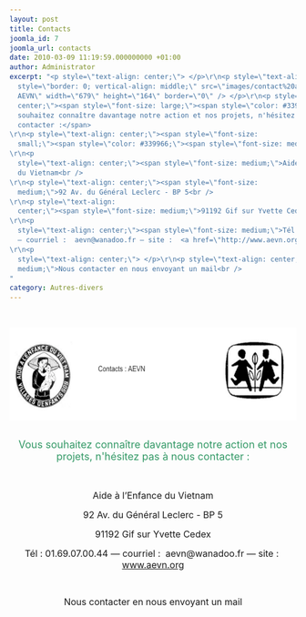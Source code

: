 ```yaml
---
layout: post
title: Contacts
joomla_id: 7
joomla_url: contacts
date: 2010-03-09 11:19:59.000000000 +01:00
author: Administrator
excerpt: "<p style=\"text-align: center;\"> </p>\r\n<p style=\"text-align: center;\"><img
  style=\"border: 0; vertical-align: middle;\" src=\"images/contact%20aevn.png\" alt=\"Logo
  AEVN\" width=\"679\" height=\"164\" border=\"0\" /> </p>\r\n<p style=\"text-align:
  center;\"><span style=\"font-size: large;\"><span style=\"color: #339966;\">Vous
  souhaitez connaître davantage notre action et nos projets, n'hésitez pas à nous
  contacter :</span>
\r\n<p style=\"text-align: center;\"><span style=\"font-size:
  small;\"><span style=\"color: #339966;\"><span style=\"font-size: medium;\"> </span></span>
\r\n<p
  style=\"text-align: center;\"><span style=\"font-size: medium;\">Aide à l’Enfance
  du Vietnam<br />
\r\n<p style=\"text-align: center;\"><span style=\"font-size:
  medium;\">92 Av. du Général Leclerc - BP 5<br />
\r\n<p style=\"text-align:
  center;\"><span style=\"font-size: medium;\">91192 Gif sur Yvette Cedex
\r\n<p
  style=\"text-align: center;\"><span style=\"font-size: medium;\">Tél : 01.69.07.00.44
  — courriel :  aevn@wanadoo.fr — site :  <a href=\"http://www.aevn.org\" target=\"_blank\">www.aevn.org</a>
\r\n<p
  style=\"text-align: center;\"> </p>\r\n<p style=\"text-align: center;\"><span style=\"font-size:
  medium;\">Nous contacter en nous envoyant un mail<br />
"
category: Autres-divers
---
```

<p style="text-align: center;"> </p>
<p style="text-align: center;"><img style="border: 0; vertical-align: middle;" src="/assets/images/contact%20aevn.png" alt="Logo AEVN" width="679" height="164" border="0" /> </p>
<p style="text-align: center;"><span style="font-size: large;"><span style="color: #339966;">Vous souhaitez connaître davantage notre action et nos projets, n'hésitez pas à nous contacter :</span>

<p style="text-align: center;"><span style="font-size: small;"><span style="color: #339966;"><span style="font-size: medium;"> </span></span>

<p style="text-align: center;"><span style="font-size: medium;">Aide à l’Enfance du Vietnam<br />

<p style="text-align: center;"><span style="font-size: medium;">92 Av. du Général Leclerc - BP 5<br />

<p style="text-align: center;"><span style="font-size: medium;">91192 Gif sur Yvette Cedex

<p style="text-align: center;"><span style="font-size: medium;">Tél : 01.69.07.00.44 — courriel :  aevn@wanadoo.fr — site :  <a href="http://www.aevn.org" target="_blank">www.aevn.org</a>

<p style="text-align: center;"> </p>
<p style="text-align: center;"><span style="font-size: medium;">Nous contacter en nous envoyant un mail<br />

